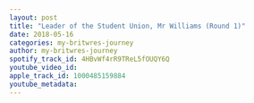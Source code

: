 ```yaml
---
layout: post
title: "Leader of the Student Union, Mr Williams (Round 1)"
date: 2018-05-16
categories: my-britwres-journey
author: my-britwres-journey
spotify_track_id: 4HBvWf4rR9TReL5fOUQY6Q
youtube_video_id: 
apple_track_id: 1000485159884
youtube_metadata: 
---
```

